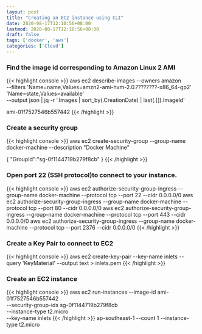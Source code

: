 ```yaml
---
layout: post
title: "Creating an EC2 instance using CLI"
date: 2020-08-17T12:10:56+08:00
lastmod: 2020-08-17T12:10:56+08:00
draft: false
tags: ['docker', 'aws']
categories: ['Cloud']
---
```


### Find the image id corresponding to Amazon Linux 2 AMI

{{< highlight console >}}
aws ec2 describe-images --owners amazon \
    --filters 'Name=name,Values=amzn2-ami-hvm-2.0.????????-x86_64-gp2' 'Name=state,Values=available' \
    --output json | jq -r '.Images | sort_by(.CreationDate) | last(.[]).ImageId'

ami-01f7527546b557442
{{< /highlight >}}

### Create a security group

{{< highlight console >}}
aws ec2 create-security-group --group-name docker-machine --description "Docker Machine"

{
    "GroupId":"sg-0f1144719b279f8cb"
}
{{< /highlight >}}

### Open port 22 (SSH protocol)to connect to your instance.

{{< highlight console >}}
aws ec2 authorize-security-group-ingress --group-name docker-machine --protocol tcp --port 22 --cidr 0.0.0.0/0
aws ec2 authorize-security-group-ingress --group-name docker-machine --protocol tcp --port 80 --cidr 0.0.0.0/0
aws ec2 authorize-security-group-ingress --group-name docker-machine --protocol tcp --port 443 --cidr 0.0.0.0/0
aws ec2 authorize-security-group-ingress --group-name docker-machine --protocol tcp --port 2376 --cidr 0.0.0.0/0
{{< /highlight >}}

### Create a Key Pair to connect to EC2
{{< highlight console >}}
aws ec2 create-key-pair --key-name inlets --query 'KeyMaterial' --output text > inlets.pem
{{< /highlight >}}

### Create an EC2 instance

{{< highlight console >}}
aws ec2 run-instances --image-id ami-01f7527546b557442 \
                      --security-group-ids sg-0f1144719b279f8cb \
                      --instance-type t2.micro         \
                      --key-name inlets 
{{< /highlight >}}
ap-southeast-1
--count 1 --instance-type t2.micro
